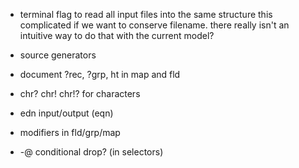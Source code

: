 - terminal flag to read all input files into the same structure this
  complicated if we want to conserve filename. there really isn't an intuitive
  way to do that with the current model?

- source generators

- document ?rec, ?grp, ht in map and fld

- chr? chr! chr!? for characters

- edn input/output (eqn)

- modifiers in fld/grp/map

- -@ conditional drop? (in selectors)
